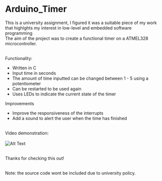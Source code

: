 # Arduino_Timer <br/>

This is a university assignment, I figured it was a suitable piece of my work that highlghts my interest in low-level and embedded software programming <br/>
The aim of the project was to create a functional timer on a ATMEL328 microcontroller. <br/> <br/>

Functionality: <br/> 
- Written in C 
- Input time in seconds 
- The amount of time inputted can be changed between 1 - 5 using a potentiometer 
- Can be restarted to be used again 
- Uses LEDs to indicate the current state of the timer <br/>

Improvements <br/>
- Improve the responsiveness of the interrupts <br/>
- Add a sound to alert the user when the time has finished <br/> <br/>


Video demonstration: <br/> <br/> 
![Alt Text](https://media.giphy.com/media/pIqEJ3euVM0aKkH8ns/giphy.gif)

<br/> Thanks for checking this out!

<br/> Note: the source code wont be included due to university policy.
